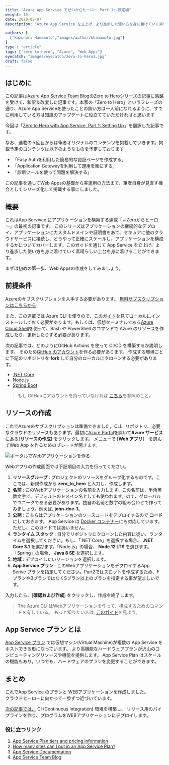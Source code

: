 ```yaml
---
title: "Azure App Service でゼロからヒーロー Part 1: 設定編"
weight: 10
date: 2020-09-07
description: "Azure App Service を立上げ、より進歩した使い方を身に着けていく素晴らしい土台を身に着けることができます。"

authors: [
  ["Kazunori Hamamoto","images/author/khamamoto.jpg"]
]
type : "article"
tags: ["zero to hero", "Azure", "Web Apps"]
eyecatch: "images/eyecatch/zero-to-hero1.jpg"
draft: false
---
```


## はじめに

この記事は[Azure App Service Team Blog](https://azure.github.io/AppService/)の[Zero to Heroシリーズの記事](https://azure.github.io/AppService/tags/#zero-to-hero)に感銘を受けて、和訳＆改変した記事です。本家の「Zero to Hero」というフレーズの通り、Azure App Serviceを使ったことの無い方は一人前になれるように、すでに利用している方は知識のアップデートに役立てていただければと思います

今回は「[Zero to Hero with App Service, Part 1: Setting Up](https://azure.github.io/AppService/2020/06/29/zero_to_hero_pt1.html)」を翻訳した記事です。

なお、連載の５回目からは筆者オリジナルのコンテンツを掲載していきます。掲載予定のコンテンツは以下のようなものを予定しております

- 「Easy Authを利用した簡易的な認証ページを作成する」
- 「Application Gatewayを利用して運用を楽にする」
- 「診断ツールを使って問題を解決する」

この記事を通してWeb Appsの基礎から実運用の方法まで、筆者自身が見直す機会としてシリーズ化して掲載する事にしました。

## 概要

これはApp Servivce にアプリケーションを構築する連載「＃Zeroからヒーロー」の最初の記事です。
このシリーズはアプリケーションの継続的なデプロイ、アプリケーションにカスタムドメインや証明書をあて、セキュアに他のクラウドサービスに接続し、どうやって正確にスケールし、アプリケーションを構成するかについてカバーします。このガイドを通じて App Service を立上げ、より進歩した使い方を身に着けていく素晴らしい土台を身に着けることができます。

まずは初めの第一歩、Web Appsの作成をしてみましょう。

## 前提条件

Azureのサブスクリプションを入手する必要があります。
[無料サブスクリプションはこちらから](https://azure.microsoft.com/free/search)

また、この連載では Azure CLI を使うので、[このガイド](https://docs.microsoft.com/cli/azure/install-azure-cli?view=azure-cli-latest)を見てローカルにインストールしておく必要があります。もしくは、仮想ターミナルである[Azure Cloud Shell](https://docs.microsoft.com/azure/cloud-shell/overview)を使って、Bash や PowerShell のコマンドで Azure のリソースを作成したり、更新したりする必要があります。

次の記事では、どのようにGitHub Actions を使って CI/CD を構築するか説明します。
そのため[GitHub のアカウント](https://github.com/join)を作る必要があります。
作成する環境ごとに下記のリポジトリを **fork** して自分のローカルにクローンする必要があります。

- [.NET Core](https://github.com/AzureAppService/github-action-testapp-dotnetcore)
- [Node.js](https://github.com/AzureAppService/github-action-testapp-node)
- [Spring Boot](https://github.com/AzureAppService/github-action-testapp-spring)

> もし GitHubにアカウントを持っていなければ [こちら](https://help.github.com/en/github/getting-started-with-github)を参照のこと。

## リソースの作成

これでAzureのサブスクリプションは準備できました。CLI、リポジトリ、必要なクラウドのリソースもあります。最初に[Azure Portal](https://portal.azure.com/)を開いて**Azure サービス**にある[**リソースの作成**] をクリックします。
メニューで [**Web アプリ**]　を選んでWeb App を作るためのブレードが開きます。

![ポータルでWebアプリケーションを作る](../images/part1-1.png)

Webアプリの作成画面では下記項目の入力を行ってください。

1. **リソースグループ** : プロジェクトのリソースをグループ化するものです。ここでは、新規作成から **zero_to_hero** と入力し、作成します。
2. **名前** : このWebアプリケーションの名前を入力します。この名前は、半角英数文字で、デフォルトのドメイン名としても使われます。ので、グローバルでユニークである必要があります。独自の名前と数字の組み合わせで作ってみましょう。例えば, **john-doe-1**。
3. **公開** : こちらはアプリケーションのソースコードをデプロイするので **コード**にしておきます。 App Service は [Docker コンテナー](https://docs.microsoft.com/azure/app-service/containers/quickstart-docker)にも対応しています。ただし、このガイドでは扱いません。
4. **ランタイム スタック** : 自分でリポジトリにクローンした内容に従い、ランタイムを選択してください。もし、「.NET Core」を選択する場合、 **.NET Core 3.1** を選びます。「Node.js」の場合、 **Node 12 LTS** を選びます。「Spring」の場合、 **Java 8 SE** を選択します。
5. **地域** : デプロイしたいリージョンを選択します。
6. **App Service プラン** : このWebアプリケーションをデプロイするApp Serive プランを指定してください。Part2ではスロットを作成するため、FプランやBプランではなくSプラン以上のプランを指定する事が望ましいです。

入力したら、[**確認および作成**] をクリックし、作成を終了します。

> The Azure CLI はWebアプリケーションを作って、構成するためのコマンドを有している。 もっと知りたい人は,  [このガイド](https://docs.microsoft.com/cli/azure/webapp?view=azure-cli-latest)を見よう。

## App Service プラン とは

[App Service プラン](https://docs.microsoft.com/azure/app-service/overview-hosting-plans)
では仮想マシン(Virtual Machine)が複数の App Service をホストできる形になっています。
より高機能なハードウェアプランが沢山のコンピューティングリソースや機能を提供します。
App Service Plan はスケールの機能もあり。いつでも、ハードウェアのプランを変更することができます。

## まとめ

これでApp Service のプランと WEBアプリケーションを作成しました。  
クラウドヒーローに向かって一歩ずつ近づいています。

 [次の記事では、](/zero-to-hero/part2-cicd/) CI (Continuous Integration) 環境を構築し、
 リリース用のパイプラインを作り、プログラムをWEBアプリケーションにデプロイします。

### 役に立つリンク

1. [App Service Plan tiers and pricing information](https://azure.microsoft.com/pricing/details/app-service/windows/)
2. [How many sites can I put in an App Service Plan?](https://azure.github.io/AppService/2019/05/21/App-Service-Plan-Density-Check.html)
3. [App Service Documentation](https://docs.microsoft.com/zure/app-service/overview-hosting-plans)
4. [App Service Team Blog](https://azure.github.io/AppService/)
